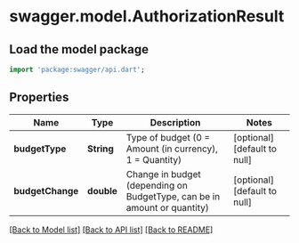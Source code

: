 # swagger.model.AuthorizationResult

## Load the model package
```dart
import 'package:swagger/api.dart';
```

## Properties
Name | Type | Description | Notes
------------ | ------------- | ------------- | -------------
**budgetType** | **String** | Type of budget (0 &#x3D; Amount (in currency), 1 &#x3D; Quantity) | [optional] [default to null]
**budgetChange** | **double** | Change in budget (depending on BudgetType, can be in amount or quantity) | [optional] [default to null]

[[Back to Model list]](../README.md#documentation-for-models) [[Back to API list]](../README.md#documentation-for-api-endpoints) [[Back to README]](../README.md)


